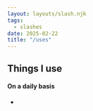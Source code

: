 ```yaml
---
layout: layouts/slash.njk
tags:
  - slashes
date: 2025-02-22
title: "/uses"
---
```


## Things I use
#### On a daily basis
- 